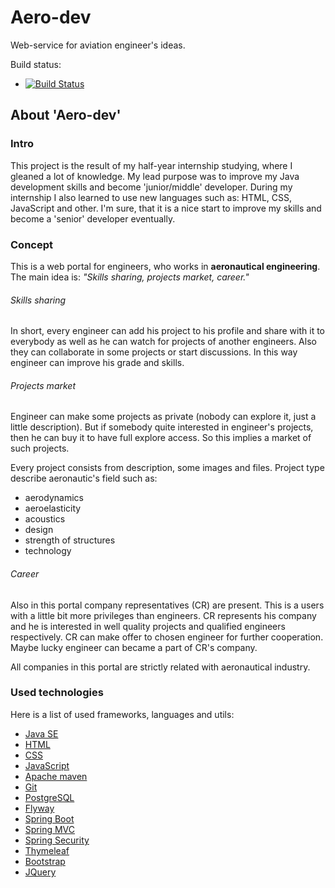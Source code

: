 # Aero-dev
Web-service for aviation engineer's ideas.

Build status: 
  - [![Build Status](https://travis-ci.org/DanilYusupov/aero-dev.svg?branch=master)](https://travis-ci.org/DanilYusupov/aero-dev)

## About 'Aero-dev'
### Intro
<p>
This project is the result of my half-year internship studying, where I gleaned a lot of
knowledge.
My lead purpose was to improve my Java development skills and become
'junior/middle'
developer.
During my internship I also learned to use new languages such as: HTML, CSS, JavaScript and
other.
I'm sure, that it is a nice start to improve my skills and become a
'senior'
developer eventually.
</p>
                  
### Concept
<p>
This is a web portal for engineers, who works in <strong>aeronautical engineering</strong>. The
main
idea is:
<em>"Skills sharing, projects market, career."</em>
</p>
<h6>Skills sharing</h6>
<p>
In short, every engineer can add his project to his profile and share with it to everybody as
well as he can watch for projects
of another engineers. Also they can collaborate in some projects or start discussions. In this
way engineer can
improve his grade and skills.
</p>
<h6>Projects market</h6>
<p>
Engineer can make some projects as private (nobody can explore it, just a little description).
But if somebody quite interested
in engineer's projects, then he can buy it to have full explore access. So this implies a market
of such projects.
</p>
<p>
Every project consists from description, some images and files. Project type describe
aeronautic's field such as:

* aerodynamics
* aeroelasticity
* acoustics
* design
* strength of structures
* technology
</p>
<h6>Career</h6>
<p>
Also in this portal company representatives (CR) are present. This is a users with a little bit
more privileges than engineers.
CR represents his company and he is interested in well quality projects and qualified engineers
respectively. CR can make offer
to chosen engineer for further cooperation. Maybe lucky engineer can became a part of CR's
company.
</p>
<p>
All companies in this portal are strictly related with aeronautical industry.
</p>

### Used technologies
<p>
Here is a list of used frameworks, languages and utils:
</p>

* [Java SE](http://www.oracle.com/technetwork/java/javase/8u-relnotes-2225394.html)
* [HTML](https://ru.wikipedia.org/wiki/HTML)
* [CSS](https://ru.wikipedia.org/wiki/CSS)
* [JavaScript](https://ru.wikipedia.org/wiki/JavaScript)
* [Apache maven](https://maven.apache.org/)
* [Git](https://git-scm.com/)
* [PostgreSQL](https://www.postgresql.org/)
* [Flyway](https://flywaydb.org/)
* [Spring Boot](https://projects.spring.io/spring-boot/)
* [Spring MVC](https://docs.spring.io/spring/docs/current/spring-framework-reference/web.html)
* [Spring Security](https://projects.spring.io/spring-security/)
* [Thymeleaf](https://www.thymeleaf.org/)
* [Bootstrap](https://getbootstrap.com/)
* [JQuery](https://jquery.com/)